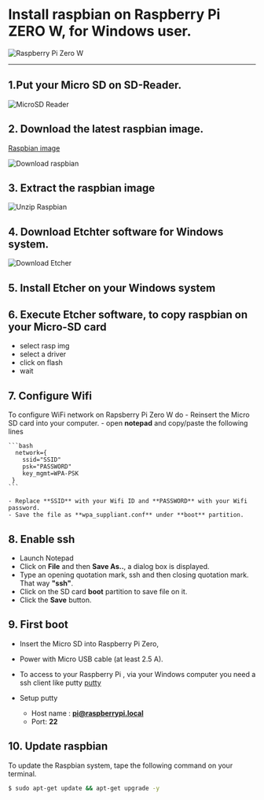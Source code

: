 # Install raspbian on Raspberry Pi ZERO W, for Windows user.
![Raspberry Pi Zero W](https://github.com/opendevices/iot.apps/doc/img/raspberry-pi-zero-w.jpg)

---

## 1.Put your Micro SD on SD-Reader.

![MicroSD Reader](https://github.com/opendevices/iot.apps/doc/img/sd-card-reader.jpg)


## 2. Download the latest raspbian image.

[Raspbian image](https://www.raspberrypi.org/downloads/raspbian/)

![Download raspbian](https://github.com/opendevices/iot.apps/doc/img/Download-Raspbian.png)

## 3. Extract the raspbian image

![Unzip Raspbian](https://github.com/opendevices/iot.apps/doc/img/)


## 4. Download Etchter software for Windows system.

![Download Etcher](https://github.com/opendevices/iot.apps/doc/img/Download-Etcher.png)

## 5. Install Etcher on your Windows system

## 6. Execute Etcher software, to copy raspbian on your Micro-SD card
  - select rasp img
  - select a driver
  - click on flash
  - wait

## 7. Configure Wifi
  To configure WiFi network on Rapsberry Pi Zero W do
 	- Reinsert the Micro SD card into your  computer.
	- open **notepad** and copy/paste the following lines

	```bash
	  network={
		ssid="SSID"
		psk="PASSWORD"
		key_mgmt=WPA-PSK
	 }
	```

	- Replace **SSID** with your Wifi ID and **PASSWORD** with your Wifi password.
	- Save the file as **wpa_suppliant.conf** under **boot** partition.

## 8. Enable ssh

 - Launch Notepad 
 - Click on **File** and then **Save As..**, a dialog box is displayed.
 - Type an opening quotation mark, ssh and then closing quotation mark. That way **"ssh"**.    
 - Click on the SD card **boot** partition to save file on it.
 - Click the **Save** button.

## 9. First boot

- Insert the Micro SD into Raspberry Pi Zero,
- Power with Micro USB cable (at least 2.5 A).

- To access to your Raspberry Pi , via your Windows computer you need a ssh client
  like putty [putty](https://www.chiark.greenend.org.uk/~sgtatham/putty/latest.html)
- Setup putty
  * Host name : **pi@raspberrypi.local**
  * Port: **22**


## 10. Update raspbian
 To update the Raspbian system, tape the following command on your terminal.

 ```bash
 $ sudo apt-get update && apt-get upgrade -y
 ```
